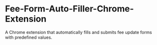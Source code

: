 # Fee-Form-Auto-Filler-Chrome-Extension
A Chrome extension that automatically fills and submits fee update forms with predefined values.
